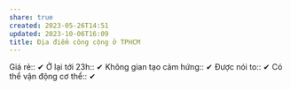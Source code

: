 ```yaml
---
share: true
created: 2023-05-26T14:51
updated: 2023-10-06T16:09
title: Địa điểm công cộng ở TPHCM
---
```


Giá rẻ:: ✔
Ở lại tới 23h:: ✔
Không gian tạo cảm hứng:: ✔
Được nói to:: ✔
Có thể vận động cơ thể:: ✔



